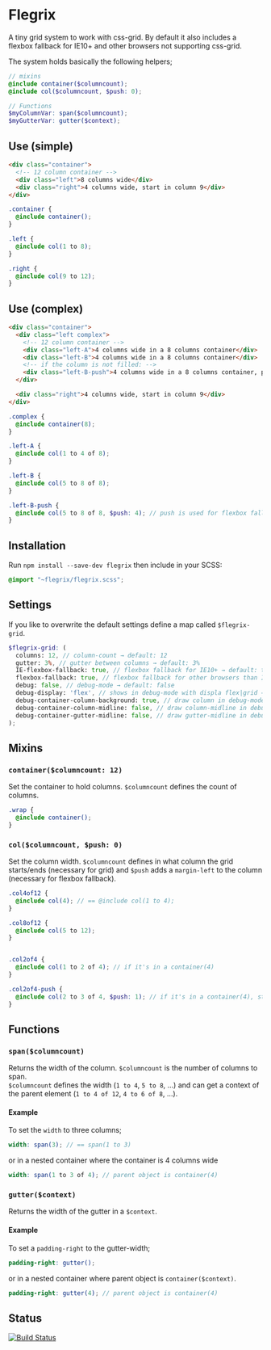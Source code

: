 # Flegrix
A tiny grid system to work with css-grid. By default it also includes a flexbox fallback for IE10+ and other browsers not supporting css-grid.


The system holds basically the following helpers;

```SCSS
// mixins
@include container($columncount);
@include col($columncount, $push: 0);

// Functions
$myColumnVar: span($columncount);
$myGutterVar: gutter($context);
```

## Use (simple)

```HTML
<div class="container">
  <!-- 12 column container -->
  <div class="left">8 columns wide</div>
  <div class="right">4 columns wide, start in column 9</div>
</div>
```

```SCSS
.container {
  @include container();
}

.left {
  @include col(1 to 8);
}

.right {
  @include col(9 to 12);
}
```

## Use (complex)

```HTML
<div class="container">
  <div class="left complex">
    <!-- 12 column container -->
    <div class="left-A">4 columns wide in a 8 columns container</div>
    <div class="left-B">4 columns wide in a 8 columns container</div>
    <!-- if the column is not filled: -->
    <div class="left-B-push">4 columns wide in a 8 columns container, push 4 columns</div>
  </div>

  <div class="right">4 columns wide, start in column 9</div>
</div>
```

```SCSS
.complex {
  @include container(8);
}

.left-A {
  @include col(1 to 4 of 8);
}

.left-B {
  @include col(5 to 8 of 8);
}

.left-B-push {
  @include col(5 to 8 of 8, $push: 4); // push is used for flexbox fallback
}
```

## Installation
Run `npm install --save-dev flegrix` then include in your SCSS:

```SCSS
@import "~flegrix/flegrix.scss";
```


## Settings
If you like to overwrite the default settings define a map called `$flegrix-grid`.

```SCSS
$flegrix-grid: (
  columns: 12, // column-count → default: 12
  gutter: 3%, // gutter between columns → default: 3%
  IE-flexbox-fallback: true, // flexbox fallback for IE10+ → default: true
  flexbox-fallback: true, // flexbox fallback for other browsers than IE10+ → default: true
  debug: false, // debug-mode → default: false
  debug-display: 'flex', // shows in debug-mode with displa flex|grid → default: flex
  debug-container-column-background: true, // draw column in debug-mode → default: true
  debug-container-column-midline: false, // draw column-midline in debug-mode → default: false
  debug-container-gutter-midline: false, // draw gutter-midline in debug-mode → default: false
);
```

## Mixins


### `container($columncount: 12)`
Set the container to hold columns. `$columncount` defines the count of columns.

```SCSS
.wrap {
  @include container();
}
```

### `col($columncount, $push: 0)`
Set the column width. `$columncount` defines in what column the grid starts/ends (necessary for grid) and `$push` adds a `margin-left` to the column (necessary for flexbox fallback).

```SCSS
.col4of12 {
  @include col(4); // == @include col(1 to 4);
}

.col8of12 {
  @include col(5 to 12);
}


.col2of4 {
  @include col(1 to 2 of 4); // if it's in a container(4)
}

.col2of4-push {
  @include col(2 to 3 of 4, $push: 1); // if it's in a container(4), starts on second column
}
```


## Functions

### `span($columncount)`
Returns the width of the column. `$columncount` is the number of columns to span.  
`$columncount` defines the width (`1 to 4`, `5 to 8`, ...) and can get a context of the parent element (`1 to 4 of 12`, `4 to 6 of 8`, ...).

#### Example
To set the `width` to three columns;
```SCSS
width: span(3); // == span(1 to 3)
```
or in a nested container where the container is 4 columns wide
```SCSS
width: span(1 to 3 of 4); // parent object is container(4)
```

### `gutter($context)`
Returns the width of the gutter in a `$context`.

#### Example
To set a `padding-right` to the gutter-width;
```SCSS
padding-right: gutter();
```
or in a nested container where parent object is `container($context)`.
```SCSS
padding-right: gutter(4); // parent object is container(4)
```



## Status
[![Build Status](https://travis-ci.org/signalwerk/flegrix.svg?branch=master)](https://travis-ci.org/signalwerk/flegrix)
